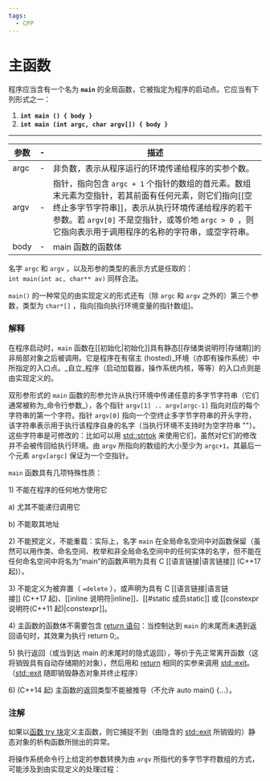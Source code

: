 ```yaml
---
tags:
  - CPP
---
```


# 主函数

程序应当含有一个名为 **`main`** 的全局函数，它被指定为程序的启动点。它应当有下列形式之一：

1. **`int main () { body }`**
2. **`int main (int argc, char argv[]) { body }`**
---

| 参数   | -   | 描述                                                                                                                                                   |
| ---- | --- | ---------------------------------------------------------------------------------------------------------------------------------------------------- |
| argc | -   | 非负数，表示从程序运行的环境传递给程序的实参个数。                                                                                                                            |
| argv | -   | 指针，指向包含 `argc + 1` 个指针的数组的首元素。数组末元素为空指针，若其前面有任何元素，则它们指向[[空终止多字节字符串]]，表示从执行环境传递给程序的若干参数。若 `argv[0]` 不是空指针，或等价地 `argc > 0 `，则它指向表示用于调用程序的名称的字符串，或空字符串。 |
| body | -   | main 函数的函数体                                                                                                                                          |

名字 `argc` 和 `argv` ，以及形参的类型的表示方式是任取的：`int main(int ac, char** av)` 同样合法。

`main()` 的一种常见的由实现定义的形式还有（除 `argc` 和 `argv` 之外的）第三个参数，类型为 `char*[]` ，指向[指向执行环境变量的指针数组]。

### 解释

在程序启动时，`main` 函数在[[初始化|初始化]]具有静态[[存储类说明符|存储期]]的非局部对象之后被调用。它是程序在有宿主 (hosted)_环境（亦即有操作系统）中所指定的入口点。_自立_程序（启动加载器，操作系统内核，等等）的入口点则是由实现定义的。

双形参形式的 `main` 函数的形参允许从执行环境中传递任意的多字节字符串（它们通常被称为_命令行参数_），各个指针 `argv[1] .. argv[argc-1]` 指向对应的每个字符串的第一个字符。指针 `argv[0]` 指向一个空终止多字节字符串的开头字符，该字符串表示用于执行该程序自身的名字（当执行环境不支持时为空字符串 ""）。这些字符串是可修改的：比如可以用 [std::strtok](https://www.apiref.com/cpp-zh/cpp/string/byte/strtok.html "cpp/string/byte/strtok") 来使用它们，虽然对它们的修改并不会被传回给执行环境。由 `argv` 所指向的数组的大小至少为 `argc+1`，其最后一个元素 `argv[argc]` 保证为一个空指针。

`main` 函数具有几项特殊性质：

1) 不能在程序的任何地方使用它

a) 尤其不能递归调用它

b) 不能取其地址

2) 不能预定义，不能重载：实际上，名字 `main` 在全局命名空间中对函数保留（虽然可以用作类、命名空间、枚举和非全局命名空间中的任何实体的名字，但不能在任何命名空间中将名为“main”的函数声明为具有 C [[语言链接|语言链接]] (C++17 起)）。

3) 不能定义为被弃置（ `=delete` ），或声明为具有 C [[语言链接|语言链接]] (C++17 起)、[[inline 说明符|inline]]、[[#static 成员static]] 或 [[constexpr 说明符(C++11 起)|constexpr]]。

4) 主函数的函数体不需要包含 [return 语句](https://www.apiref.com/cpp-zh/cpp/language/return.html "cpp/language/return")：当控制达到 `main` 的末尾而未遇到返回语句时，其效果为执行 return 0;。

5) 执行返回（或当到达 main 的末尾时的隐式返回），等价于先正常离开函数（这将销毁具有自动存储期的对象），然后用和 [return](https://www.apiref.com/cpp-zh/cpp/language/return.html "cpp/language/return") 相同的实参来调用 [std::exit](https://www.apiref.com/cpp-zh/cpp/utility/program/exit.html)。（[std::exit](https://www.apiref.com/cpp-zh/cpp/utility/program/exit.html) 随即销毁静态对象并终止程序）

6) (C++14 起) 主函数的返回类型不能被推导（不允许 auto main() {...）。

### 注解

如果以[函数 try 块](https://www.apiref.com/cpp-zh/cpp/language/function-try-block.html "cpp/language/function-try-block")定义主函数，则它捕捉不到（由隐含的 [std::exit](https://www.apiref.com/cpp-zh/cpp/utility/program/exit.html "cpp/utility/program/exit") 所销毁的）静态对象的析构函数所抛出的异常。

将操作系统命令行上给定的参数转换为由 `argv` 所指代的多字节字符数组的方式，可能涉及到由实现定义的处理过程：
